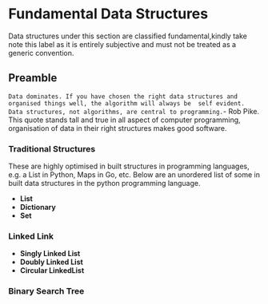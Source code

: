 # Fundamental Data Structures
Data structures under this section are classified fundamental,kindly take note this label as it is entirely
subjective and must not be treated as a generic convention.
## Preamble
`Data dominates. If you have chosen the right data structures and organised things well, the algorithm will always be 
self evident. Data structures, not algorithms, are central to programming.`- Rob Pike. This quote stands tall and true in 
all aspect of computer programming, organisation of data in their right structures makes good software. 
### Traditional Structures
These are highly optimised in built structures in programming languages, e.g. a List in Python, Maps in Go, etc.
Below are an unordered list of some in built data structures in the python programming language.
* **List**
* **Dictionary**
* **Set**

### Linked Link
* **Singly Linked List**
* **Doubly Linked List**
* **Circular LinkedList**

### Binary Search Tree